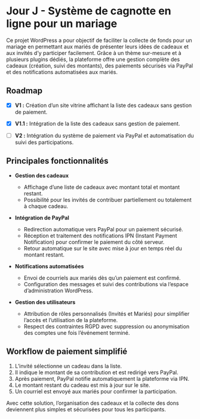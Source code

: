 # Jour J - Système de cagnotte en ligne pour un mariage

Ce projet WordPress a pour objectif de faciliter la collecte de fonds pour un mariage en permettant aux mariés de présenter leurs idées de cadeaux et aux invités d’y participer facilement. Grâce à un thème sur-mesure et à plusieurs plugins dédiés, la plateforme offre une gestion complète des cadeaux (création, suivi des montants), des paiements sécurisés via PayPal et des notifications automatisées aux mariés.

## Roadmap

- [x] **V1 :** Création d’un site vitrine affichant la liste des cadeaux sans gestion de paiement.
- [x] **V1.1 :** Intégration de la liste des cadeaux sans gestion de paiement.
- [ ] **V2 :** Intégration du système de paiement via PayPal et automatisation du suivi des participations.


## Principales fonctionnalités

- **Gestion des cadeaux**  
  - Affichage d’une liste de cadeaux avec montant total et montant restant.  
  - Possibilité pour les invités de contribuer partiellement ou totalement à chaque cadeau.

- **Intégration de PayPal**  
  - Redirection automatique vers PayPal pour un paiement sécurisé.  
  - Réception et traitement des notifications IPN (Instant Payment Notification) pour confirmer le paiement du côté serveur.  
  - Retour automatique sur le site avec mise à jour en temps réel du montant restant.

- **Notifications automatisées**  
  - Envoi de courriels aux mariés dès qu’un paiement est confirmé.  
  - Configuration des messages et suivi des contributions via l’espace d’administration WordPress.

- **Gestion des utilisateurs**  
  - Attribution de rôles personnalisés (Invités et Mariés) pour simplifier l’accès et l’utilisation de la plateforme.  
  - Respect des contraintes RGPD avec suppression ou anonymisation des comptes une fois l’événement terminé.

## Workflow de paiement simplifié

1. L’invité sélectionne un cadeau dans la liste.  
2. Il indique le montant de sa contribution et est redirigé vers PayPal.  
3. Après paiement, PayPal notifie automatiquement la plateforme via IPN.  
4. Le montant restant du cadeau est mis à jour sur le site.  
5. Un courriel est envoyé aux mariés pour confirmer la participation.

Avec cette solution, l’organisation des cadeaux et la collecte des dons deviennent plus simples et sécurisées pour tous les participants.
